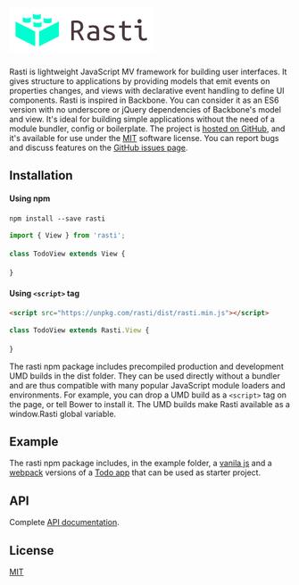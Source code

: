 <a href='http://rasti.js.org'><img src='logo.svg' height='80' alt='Rasti Logo' aria-label='rasti.js.org' /></a>
==================================================================================================================
Rasti is lightweight JavaScript MV framework for building user interfaces.
It gives structure to applications by providing models that emit events on properties changes, and views with declarative event handling to define UI components.
Rasti is inspired in Backbone. You can consider it as an ES6 version with no underscore or jQuery dependencies of Backbone's model and view.
It's ideal for building simple applications without the need of a module bundler, config or boilerplate.
The project is [hosted on GitHub](https://github.com/8tentaculos/rasti), and it's available for use under the [MIT](LICENSE.md) software license.
You can report bugs and discuss features on the [GitHub issues page](https://github.com/8tentaculos/rasti/issues).

## Installation

#### Using npm

```
npm install --save rasti
```

```javascript
import { View } from 'rasti';

class TodoView extends View {
    
}
```

#### Using `<script>` tag

```html
<script src="https://unpkg.com/rasti/dist/rasti.min.js"></script>
```

```javascript
class TodoView extends Rasti.View {
    
}
```

The rasti npm package includes precompiled production and development UMD builds in the dist folder. They can be used directly without a bundler and are thus compatible with many popular JavaScript module loaders and environments. For example, you can drop a UMD build as a `<script>` tag on the page, or tell Bower to install it. The UMD builds make Rasti available as a window.Rasti global variable.

## Example

The rasti npm package includes, in the example folder, a [vanila js](https://github.com/8tentaculos/rasti/tree/master/example/todo) and a [webpack](https://github.com/8tentaculos/rasti/tree/master/example/todo-webpack) versions of a [Todo app](example/todo/) that can be used as starter project.

## API

Complete [API documentation](docs/api.md).

## License

[MIT](LICENSE.md)
